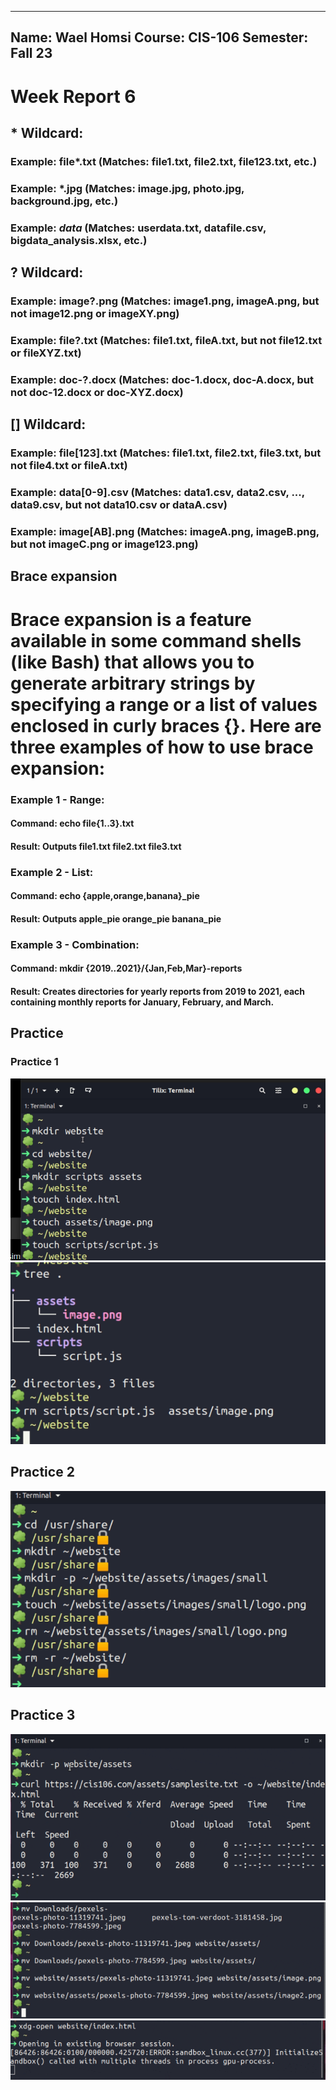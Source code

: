 ***
Name: Wael Homsi
Course: CIS-106
Semester: Fall 23
---

# Week Report 6

## * Wildcard:
### Example: file*.txt (Matches: file1.txt, file2.txt, file123.txt, etc.)
### Example: *.jpg (Matches: image.jpg, photo.jpg, background.jpg, etc.)
### Example: *data* (Matches: userdata.txt, datafile.csv, bigdata_analysis.xlsx, etc.)

## ? Wildcard:
### Example: image?.png (Matches: image1.png, imageA.png, but not image12.png or imageXY.png)
### Example: file?.txt (Matches: file1.txt, fileA.txt, but not file12.txt or fileXYZ.txt)
### Example: doc-?.docx (Matches: doc-1.docx, doc-A.docx, but not doc-12.docx or doc-XYZ.docx)

## [] Wildcard:
### Example: file[123].txt (Matches: file1.txt, file2.txt, file3.txt, but not file4.txt or fileA.txt)
### Example: data[0-9].csv (Matches: data1.csv, data2.csv, ..., data9.csv, but not data10.csv or dataA.csv)
### Example: image[AB].png (Matches: imageA.png, imageB.png, but not imageC.png or image123.png)

## Brace expansion 
# Brace expansion is a feature available in some command shells (like Bash) that allows you to generate arbitrary strings by specifying a range or a list of values enclosed in curly braces {}. Here are three examples of how to use brace expansion:

### Example 1 - Range:

#### Command: echo file{1..3}.txt
#### Result: Outputs file1.txt file2.txt file3.txt
### Example 2 - List:

#### Command: echo {apple,orange,banana}_pie
#### Result: Outputs apple_pie orange_pie banana_pie
### Example 3 - Combination:

#### Command: mkdir {2019..2021}/{Jan,Feb,Mar}-reports
#### Result: Creates directories for yearly reports from 2019 to 2021, each containing monthly reports for January, February, and March.

## Practice 

### Practice 1 

 ![p1.1](p1.1.png)
![p1.2](p1.2.png)
## Practice 2

![p2](p2.png)

## Practice 3

![p3.1](p3.1.png)
![p3.2](p3.2.png)
![p3.3](p3.3.png)

